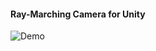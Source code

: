 
#### Ray-Marching Camera for Unity

![Demo](https://github.com/jaburns/raymarch/raw/master/demo.gif)
